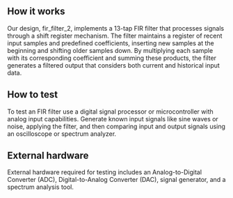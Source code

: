 <!---

This file is used to generate your project datasheet. Please fill in the information below and delete any unused
sections.

You can also include images in this folder and reference them in the markdown. Each image must be less than
512 kb in size, and the combined size of all images must be less than 1 MB.
-->

## How it works

Our design, fir_filter_2, implements a 13-tap FIR filter that processes signals through a shift register mechanism. The filter maintains a register of recent input samples and predefined coefficients, inserting new samples at the beginning and shifting older samples down. By multiplying each sample with its corresponding coefficient and summing these products, the filter generates a filtered output that considers both current and historical input data.

## How to test

To test an FIR filter use a digital signal processor or microcontroller with analog input capabilities. Generate known input signals like sine waves or noise, applying the filter, and then comparing input and output signals using an oscilloscope or spectrum analyzer.

## External hardware

External hardware required for testing includes an Analog-to-Digital Converter (ADC), Digital-to-Analog Converter (DAC), signal generator, and a spectrum analysis tool.
